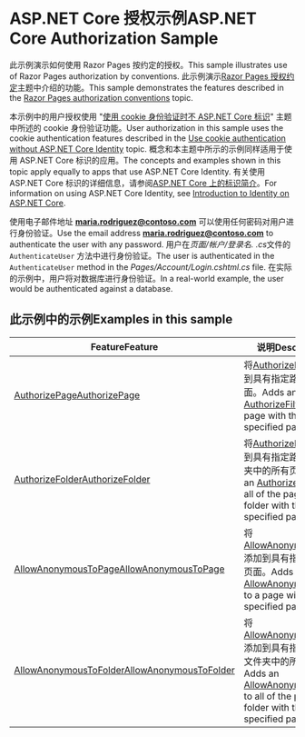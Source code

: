 # <a name="aspnet-core-authorization-sample"></a><span data-ttu-id="28b43-101">ASP.NET Core 授权示例</span><span class="sxs-lookup"><span data-stu-id="28b43-101">ASP.NET Core Authorization Sample</span></span>

<span data-ttu-id="28b43-102">此示例演示如何使用 Razor Pages 按约定的授权。</span><span class="sxs-lookup"><span data-stu-id="28b43-102">This sample illustrates use of Razor Pages authorization by conventions.</span></span> <span data-ttu-id="28b43-103">此示例演示[Razor Pages 授权约定](https://docs.microsoft.com/aspnet/core/security/authorization/razor-pages-authorization)主题中介绍的功能。</span><span class="sxs-lookup"><span data-stu-id="28b43-103">This sample demonstrates the features described in the [Razor Pages authorization conventions](https://docs.microsoft.com/aspnet/core/security/authorization/razor-pages-authorization) topic.</span></span>

<span data-ttu-id="28b43-104">本示例中的用户授权使用 "[使用 cookie 身份验证时不 ASP.NET Core 标识](https://docs.microsoft.com/aspnet/core/security/authentication/cookie)" 主题中所述的 cookie 身份验证功能。</span><span class="sxs-lookup"><span data-stu-id="28b43-104">User authorization in this sample uses the cookie authentication features described in the [Use cookie authentication without ASP.NET Core Identity](https://docs.microsoft.com/aspnet/core/security/authentication/cookie) topic.</span></span> <span data-ttu-id="28b43-105">概念和本主题中所示的示例同样适用于使用 ASP.NET Core 标识的应用。</span><span class="sxs-lookup"><span data-stu-id="28b43-105">The concepts and examples shown in this topic apply equally to apps that use ASP.NET Core Identity.</span></span> <span data-ttu-id="28b43-106">有关使用 ASP.NET Core 标识的详细信息，请参阅[ASP.NET Core 上的标识简介](https://docs.microsoft.com/aspnet/core/security/authentication/identity)。</span><span class="sxs-lookup"><span data-stu-id="28b43-106">For information on using ASP.NET Core Identity, see [Introduction to Identity on ASP.NET Core](https://docs.microsoft.com/aspnet/core/security/authentication/identity).</span></span>

<span data-ttu-id="28b43-107">使用电子邮件地址 **maria.rodriguez@contoso.com** 可以使用任何密码对用户进行身份验证。</span><span class="sxs-lookup"><span data-stu-id="28b43-107">Use the email address **maria.rodriguez@contoso.com** to authenticate the user with any password.</span></span> <span data-ttu-id="28b43-108">用户在*页面/帐户/登录名. .cs*文件的 `AuthenticateUser` 方法中进行身份验证。</span><span class="sxs-lookup"><span data-stu-id="28b43-108">The user is authenticated in the `AuthenticateUser` method in the *Pages/Account/Login.cshtml.cs* file.</span></span> <span data-ttu-id="28b43-109">在实际的示例中，用户将对数据库进行身份验证。</span><span class="sxs-lookup"><span data-stu-id="28b43-109">In a real-world example, the user would be authenticated against a database.</span></span>

## <a name="examples-in-this-sample"></a><span data-ttu-id="28b43-110">此示例中的示例</span><span class="sxs-lookup"><span data-stu-id="28b43-110">Examples in this sample</span></span>

| <span data-ttu-id="28b43-111">Feature</span><span class="sxs-lookup"><span data-stu-id="28b43-111">Feature</span></span> | <span data-ttu-id="28b43-112">说明</span><span class="sxs-lookup"><span data-stu-id="28b43-112">Description</span></span> |
| --- | --- |
| [<span data-ttu-id="28b43-113">AuthorizePage</span><span class="sxs-lookup"><span data-stu-id="28b43-113">AuthorizePage</span></span>](https://docs.microsoft.com/dotnet/api/microsoft.extensions.dependencyinjection.pageconventioncollectionextensions.authorizepage) | <span data-ttu-id="28b43-114">将[AuthorizeFilter](https://docs.microsoft.com/dotnet/api/microsoft.aspnetcore.mvc.authorization.authorizefilter)添加到具有指定路径的页面。</span><span class="sxs-lookup"><span data-stu-id="28b43-114">Adds an [AuthorizeFilter](https://docs.microsoft.com/dotnet/api/microsoft.aspnetcore.mvc.authorization.authorizefilter) to the page with the specified path.</span></span> |
| [<span data-ttu-id="28b43-115">AuthorizeFolder</span><span class="sxs-lookup"><span data-stu-id="28b43-115">AuthorizeFolder</span></span>](https://docs.microsoft.com/dotnet/api/microsoft.extensions.dependencyinjection.pageconventioncollectionextensions.authorizefolder) | <span data-ttu-id="28b43-116">将[AuthorizeFilter](https://docs.microsoft.com/dotnet/api/microsoft.aspnetcore.mvc.authorization.authorizefilter)添加到具有指定路径的文件夹中的所有页。</span><span class="sxs-lookup"><span data-stu-id="28b43-116">Adds an [AuthorizeFilter](https://docs.microsoft.com/dotnet/api/microsoft.aspnetcore.mvc.authorization.authorizefilter) to all of the pages in a folder with the specified path.</span></span> |
| [<span data-ttu-id="28b43-117">AllowAnonymousToPage</span><span class="sxs-lookup"><span data-stu-id="28b43-117">AllowAnonymousToPage</span></span>](https://docs.microsoft.com/dotnet/api/microsoft.extensions.dependencyinjection.pageconventioncollectionextensions.allowanonymoustopage) | <span data-ttu-id="28b43-118">将[AllowAnonymousFilter](https://docs.microsoft.com/dotnet/api/microsoft.aspnetcore.mvc.authorization.allowanonymousfilter)添加到具有指定路径的页面。</span><span class="sxs-lookup"><span data-stu-id="28b43-118">Adds an [AllowAnonymousFilter](https://docs.microsoft.com/dotnet/api/microsoft.aspnetcore.mvc.authorization.allowanonymousfilter) to a page with the specified path.</span></span> |
| [<span data-ttu-id="28b43-119">AllowAnonymousToFolder</span><span class="sxs-lookup"><span data-stu-id="28b43-119">AllowAnonymousToFolder</span></span>](https://docs.microsoft.com/dotnet/api/microsoft.extensions.dependencyinjection.pageconventioncollectionextensions.allowanonymoustofolder) | <span data-ttu-id="28b43-120">将[AllowAnonymousFilter](https://docs.microsoft.com/dotnet/api/microsoft.aspnetcore.mvc.authorization.allowanonymousfilter)添加到具有指定路径的文件夹中的所有页。</span><span class="sxs-lookup"><span data-stu-id="28b43-120">Adds an [AllowAnonymousFilter](https://docs.microsoft.com/dotnet/api/microsoft.aspnetcore.mvc.authorization.allowanonymousfilter) to all of the pages in a folder with the specified path.</span></span> |
